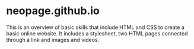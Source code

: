 # neopage.github.io
This is an overview of basic skills that include HTML and CSS to create a basic online website. 
It includes a stylesheet, two HTML pages connected through a link and images and videos.
